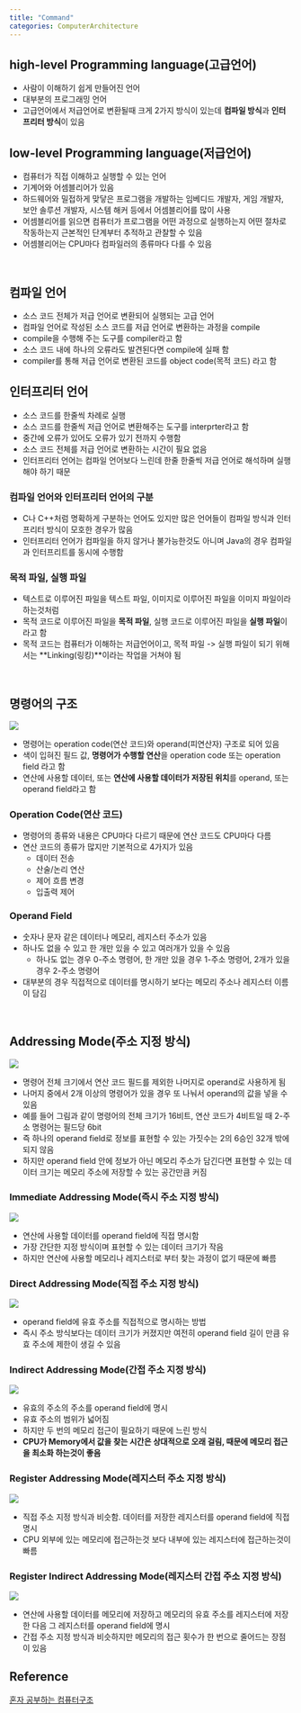 ```yaml
---
title: "Command"
categories: ComputerArchitecture
---
```


## high-level Programming language(고급언어)
- 사람이 이해하기 쉽게 만들어진 언어
- 대부분의 프로그래밍 언어
- 고급언어에서 저급언어로 변환될때 크게 2가지 방식이 있는데 **컴파일 방식**과 **인터프리터 방식**이 있음

## low-level Programming language(저급언어)
- 컴퓨터가 직접 이해하고 실행할 수 있는 언어
- 기계어와 어셈블리어가 있음
- 하드웨어와 밀접하게 맞닿은 프로그램을 개발하는 임베디드 개발자, 게임 개발자, 보안 솔루션 개발자, 시스템 해커 등에서 어셈블리어를 많이 사용
- 어셈블리어를 읽으면 컴퓨터가 프로그램을 어떤 과정으로 실행하는지 어떤 절차로 작동하는지 근본적인 단계부터 추적하고 관찰할 수 있음
- 어셈블리어는 CPU마다 컴파일러의 종류마다 다를 수 있음

<br />

## 컴파일 언어
- 소스 코드 전체가 저급 언어로 변환되어 실행되는 고급 언어
- 컴파일 언어로 작성된 소스 코드를 저급 언어로 변환하는 과정을 compile
- compile을 수행해 주는 도구를 compiler라고 함
- 소스 코드 내에 하나의 오류라도 발견된다면 compile에 실패 함
- compiler를 통해 저급 언어로 변환된 코드를 object code(목적 코드) 라고 함

## 인터프리터 언어
- 소스 코드를 한줄씩 차례로 실행
- 소스 코드를 한줄씩 저급 언어로 변환해주는 도구를 interprter라고 함
- 중간에 오류가 있어도 오류가 있기 전까지 수행함
- 소스 코드 전체를 저급 언어로 변환하는 시간이 필요 없음
- 인터프리터 언어는 컴파일 언어보다 느린데 한줄 한줄씩 저급 언어로 해석하며 실행해야 하기 때문

### 컴파일 언어와 인터프리터 언어의 구분
- C나 C++처럼 명확하게 구분하는 언어도 있지만 많은 언어들이 컴파일 방식과 인터프리터 방식이 모호한 경우가 많음
- 인터프리터 언어가 컴파일을 하지 않거나 불가능한것도 아니며 Java의 경우 컴파일과 인터프리트를 동시에 수행함

### 목적 파일, 실행 파일
- 텍스트로 이루어진 파일을 텍스트 파일, 이미지로 이루어진 파일을 이미지 파일이라 하는것처럼 
- 목적 코드로 이루어진 파일을 **목적 파일**, 실행 코드로 이루어진 파일을 **실행 파일**이라고 함
- 목적 코드는 컴퓨터가 이해하는 저급언어이고, 목적 파일 -> 실행 파일이 되기 위해서는 **Linking(링킹)**이라는 작업을 거쳐야 됨

<br />

## 명령어의 구조
![]({{site.url}}/images/commandField.png)
- 명령어는 operation code(연산 코드)와 operand(피연산자) 구조로 되어 있음
- 색이 입혀진 필드 값, **명령어가 수행할 연산**을 operation code 또는 operation field 라고 함 
- 연산에 사용할 데이터, 또는 **연산에 사용할 데이터가 저장된 위치**를 operand, 또는 operand field라고 함

### Operation Code(연산 코드)
- 명령어의 종류와 내용은 CPU마다 다르기 때문에 연산 코드도 CPU마다 다름
- 연산 코드의 종류가 많지만 기본적으로 4가지가 있음
    - 데이터 전송
    - 산술/논리 연산
    - 제어 흐름 변경
    - 입출력 제어

### Operand Field
- 숫자나 문자 같은 데이터나 메모리, 레지스터 주소가 있음
- 하나도 없을 수 있고 한 개만 있을 수 있고 여러개가 있을 수 있음
    - 하나도 없는 경우 0-주소 명령어, 한 개만 있을 경우 1-주소 명령어, 2개가 있을 경우 2-주소 명령어
- 대부분의 경우 직접적으로 데이터를 명시하기 보다는 메모리 주소나 레지스터 이름이 담김

<br />

## Addressing Mode(주소 지정 방식)
![]({{site.url}}/images/addressingMode.png)
- 명령어 전체 크기에서 연산 코드 필드를 제외한 나머지로 operand로 사용하게 됨
- 나머지 중에서 2개 이상의 명령어가 있을 경우 또 나눠서 operand의 값을 넣을 수 있음
- 예를 들어 그림과 같이 명령어의 전체 크기가 16비트, 연산 코드가 4비트일 때 2-주소 명령어는 필드당 6bit 
- 즉 하나의 operand field로 정보를 표현할 수 있는 가짓수는 2의 6승인 32개 밖에 되지 않음
- 하지만 operand field 안에 정보가 아닌 메모리 주소가 담긴다면 표현할 수 있는 데이터 크기는 메모리 주소에 저장할 수 있는 공간만큼 커짐

### Immediate Addressing Mode(즉시 주소 지정 방식)
![]({{site.url}}/images/immediateAddressingMode.png)
- 연산에 사용할 데이터를 operand field에 직접 명시함
- 가장 간단한 지정 방식이며 표현할 수 있는 데이터 크기가 작음
- 하지만 연산에 사용할 메모리나 레지스터로 부터 찾는 과정이 없기 때문에 빠름

### Direct Addressing Mode(직접 주소 지정 방식)
![]({{site.url}}/images/directAddressingMode.png)
- operand field에 유효 주소를 직접적으로 명시하는 방법
- 즉시 주소 방식보다는 데이터 크기가 커졌지만 여전히 operand field 길이 만큼 유효 주소에 제한이 생길 수 있음

### Indirect Addressing Mode(간접 주소 지정 방식)
![]({{site.url}}/images/indirectAddressingMode.png)
- 유효의 주소의 주소를 operand field에 명시
- 유효 주소의 범위가 넓어짐
- 하지만 두 번의 메모리 접근이 필요하기 때문에 느린 방식
- **CPU가 Memory에서 값을 찾는 시간은 상대적으로 오래 걸림, 때문에 메모리 접근을 최소화 하는것이 좋음** 

### Register Addressing Mode(레지스터 주소 지정 방식)
![]({{site.url}}/images/registerAddressingMode.png)
- 직접 주소 지정 방식과 비슷함. 데이터를 저장한 레지스터를 operand field에 직접 명시
- CPU 외부에 있는 메모리에 접근하는것 보다 내부에 있는 레지스터에 접근하는것이 빠름 

### Register Indirect Addressing Mode(레지스터 간접 주소 지정 방식)
![]({{site.url}}/images/registerIndirectAddressingMode.png)
- 연산에 사용할 데이터를 메모리에 저장하고 메모리의 유효 주소를 레지스터에 저장한 다음 그 레지스터를 operand field에 명시
- 간접 주소 지정 방식과 비슷하지만 메모리의 접근 횟수가 한 번으로 줄어드는 장점이 있음

## Reference
[혼자 공부하는 컴퓨터구조]()
